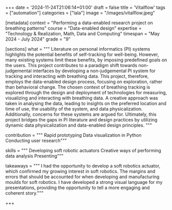 +++
date = '2024-11-24T21:06:14+01:00'
draft = false
title = 'Vitalflow'
tags = ["automation"]
categories = ["lala"]
image = "/images/vitalflow.jpeg"


[metadata]
context = "Performing a data-enabled research project on breathing patterns"
course = "Data-enabled design"
expertise = "Technology & Realization, Math, Data and Computing"
timespan = "May 2024 - July 2024"
grade = "9"

[sections]
what = """
Literature on personal informatics (PI) systems highlights the potential benefits of self-tracking for well-being. However, many existing systems limit these benefits, by imposing predefined goals on the users. This project contributes to a paradigm shift towards non- judgemental interfaces by developing a non-judgemental PI system for tracking and interacting with breathing data. This project, therefore, employs the data-enabled design process, focusing on exploration, rather than behavioral change. The chosen context of breathing tracking is explored through the design and deployment of technologies for measuring, visualizing and interacting with breathing data. A creative approach was taken in analysing the data, leading to insights on the preferred location and time of use, the usability of the system, and data physicalization. Additionally, concerns for these systems are argued for. Ultimately, this project bridges the gaps in PI literature and design practices by utilizing dynamic data physicalization and data-enabled design principles. 
"""

contribution = """
Rapid prototyping
Data visualization in Python
Conducting user research"""

skills = """
Developing soft robotic actuators
Creative ways of performing data analysis
Presenting"""

takeaways = """
I had the opportunity to develop a soft robotics actuator, which confirmed my growing interest in soft robotics.
The margins and errors that should be accounted for when developing and manufacturing moulds for soft robotics.
I have developed a strong visual language for my presentations, providing the opportunity to tell a more engaging and coherent story."""

+++

